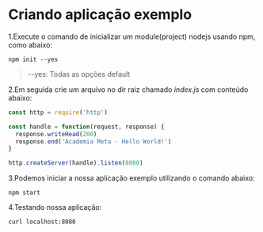 # Criando aplicação exemplo

1.Execute o comando de inicializar um module(project) nodejs usando npm, como abaixo:

`npm init --yes`

> --yes: Todas as opções default

2.Em seguida crie um arquivo no dir raiz chamado _index.js_ com conteúdo abaixo:

```js
const http = require('http')

const handle = function(request, response) {
  response.writeHead(200)
  response.end('Academia Meta - Hello World!')
}

http.createServer(handle).listen(8080)
```

3.Podemos iniciar a nossa aplicação exemplo utilizando o comando abaixo:

`npm start`

4.Testando nossa aplicação:

`curl localhost:8080`
